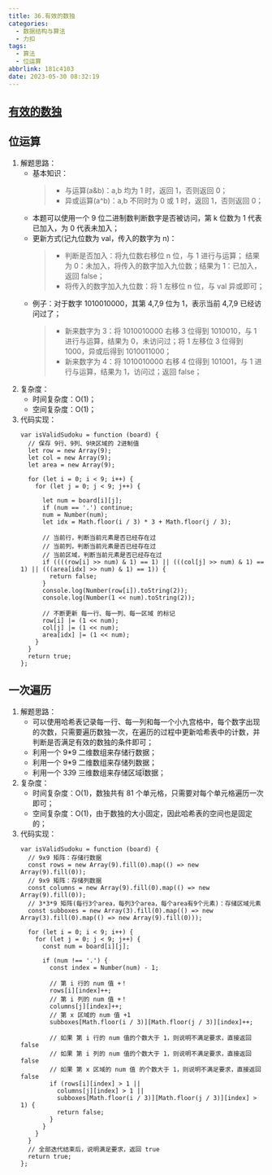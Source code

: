 ```yaml
---
title: 36.有效的数独
categories:
  - 数据结构与算法
  - 力扣
tags:
  - 算法
  - 位运算
abbrlink: 181c4103
date: 2023-05-30 08:32:19
---
```


## [有效的数独](https://leetcode.cn/problems/valid-sudoku/)

## 位运算
1. 解题思路：
    - 基本知识：
      > - 与运算(a&b)：a,b 均为 1 时，返回 1，否则返回 0；
      > - 异或运算(a^b)：a,b 不同时为 0 或 1 时，返回 1，否则返回 0；
    - 本题可以使用一个 9 位二进制数判断数字是否被访问，第 k 位数为 1 代表已加入，为 0 代表未加入；
    - 更新方式(记九位数为 val，传入的数字为 n)：
      > - 判断是否加入：将九位数右移位 n 位，与 1 进行与运算； 结果为 0：未加入，将传入的数字加入九位数；结果为 1：已加入，返回 false；
      > - 将传入的数字加入九位数：将 1 左移位 n 位，与 val 异或即可；
    - 例子：对于数字 1010010000，其第 4,7,9 位为 1，表示当前 4,7,9 已经访问过了；
      > - 新来数字为 3：将 1010010000 右移 3 位得到 1010010，与 1 进行与运算，结果为 0，未访问过；将 1 左移位 3 位得到 1000，异或后得到 1010011000；
      > - 新来数字为 4：将 1010010000 右移 4 位得到 101001，与 1 进行与运算，结果为 1，访问过；返回 false；
2. 复杂度：
    - 时间复杂度：O(1)；
    - 空间复杂度：O(1)；
3. 代码实现：
    ```JS
    var isValidSudoku = function (board) {
      // 保存 9行、9列、9块区域的 2进制值
      let row = new Array(9);
      let col = new Array(9);
      let area = new Array(9);
    
      for (let i = 0; i < 9; i++) {
        for (let j = 0; j < 9; j++) {
    
          let num = board[i][j];
          if (num == '.') continue;
          num = Number(num);
          let idx = Math.floor(i / 3) * 3 + Math.floor(j / 3);
    
          // 当前行，判断当前元素是否已经存在过
          // 当前列，判断当前元素是否已经存在过
          // 当前区域，判断当前元素是否已经存在过
          if ((((row[i] >> num) & 1) == 1) || (((col[j] >> num) & 1) == 1) || (((area[idx] >> num) & 1) == 1)) {
            return false;
          }
          console.log(Number(row[i]).toString(2));
          console.log(Number(1 << num).toString(2));
    
          // 不断更新 每一行、每一列、每一区域 的标记
          row[i] |= (1 << num);
          col[j] |= (1 << num);
          area[idx] |= (1 << num);
        }
      }
      return true;
    };
    ```

## 一次遍历
1. 解题思路：
    - 可以使用哈希表记录每一行、每一列和每一个小九宫格中，每个数字出现的次数，只需要遍历数独一次，在遍历的过程中更新哈希表中的计数，并判断是否满足有效的数独的条件即可；
    - 利用一个 9*9 二维数组来存储行数据；
    - 利用一个 9*9 二维数组来存储列数据；
    - 利用一个 3*3*9 三维数组来存储区域Ï数据；
2. 复杂度：
    - 时间复杂度：O(1)，数独共有 81 个单元格，只需要对每个单元格遍历一次即可；
    - 空间复杂度：O(1)，由于数独的大小固定，因此哈希表的空间也是固定的；
3. 代码实现：
    ```JS
    var isValidSudoku = function (board) {
      // 9x9 矩阵：存储行数据
      const rows = new Array(9).fill(0).map(() => new Array(9).fill(0));
      // 9x9 矩阵：存储列数据
      const columns = new Array(9).fill(0).map(() => new Array(9).fill(0));
      // 3*3*9 矩阵(每行3个area，每列3个area，每个area有9个元素)：存储区域元素
      const subboxes = new Array(3).fill(0).map(() => new Array(3).fill(0).map(() => new Array(9).fill(0)));
    
      for (let i = 0; i < 9; i++) {
        for (let j = 0; j < 9; j++) {
          const num = board[i][j];
    
          if (num !== '.') {
            const index = Number(num) - 1;
    
            // 第 i 行的 num 值 +！
            rows[i][index]++;
            // 第 i 列的 num 值 +！
            columns[j][index]++;
            // 第 x 区域的 num 值 +1
            subboxes[Math.floor(i / 3)][Math.floor(j / 3)][index]++;
    
            // 如果 第 i 行的 num 值的个数大于 1，则说明不满足要求，直接返回 false
            // 如果 第 i 列的 num 值的个数大于 1，则说明不满足要求，直接返回 false
            // 如果 第 x 区域的 num 值 的个数大于 1，则说明不满足要求，直接返回 false
            if (rows[i][index] > 1 ||
              columns[j][index] > 1 ||
              subboxes[Math.floor(i / 3)][Math.floor(j / 3)][index] > 1) {
              return false;
            }
          }
        }
      }
      // 全部迭代结束后，说明满足要求，返回 true
      return true;
    };
    ```


